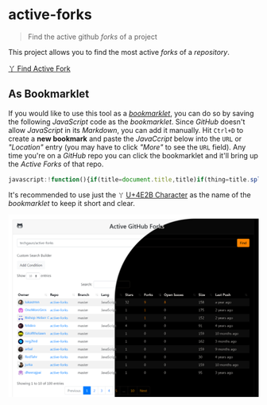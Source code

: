 # active-forks

> Find the active github _forks_ of a project

This project allows you to find the most active _forks_ of a _repository_.

[丫 Find Active Fork](https://techgaun.github.io/active-forks/index.html)

## As Bookmarklet

If you would like to use this tool as a [_bookmarklet_](https://en.wikipedia.org/wiki/Bookmarklet),
you can do so by saving the following _JavaScript_ code as the _bookmarklet_.
Since _GitHub_ doesn't allow _JavaScript_ in its _Markdown_, you can add it manually.
Hit `Ctrl+D` to create a **new bookmark** and paste the _JavaCcript_ below into the `URL`
or _"Location"_ entry (you may have to click _"More"_ to see the `URL` field).
Any time you're on a _GitHub_ repo you can click the bookmarklet
and it'll bring up the _Active Forks_ of that repo.

```javascript
javascript:!function(){if(title=document.title,title)if(thing=title.split(/(GitHub\s-\s)*([^:]*)/)[2],thing){var t="https://techgaun.github.io/active-forks/index.html#"+thing;window.open(t)}else window.alert("Not%20a%20valid%20GitHub%20page")}();
```

It's recommended to use just the `丫` [U+4E2B Character](https://unicode-table.com/en/4E2B/) as the name of the _bookmarklet_ to keep it short and clear.

![Screenshot](screenshot.png "_Active Forks_ in Action")
